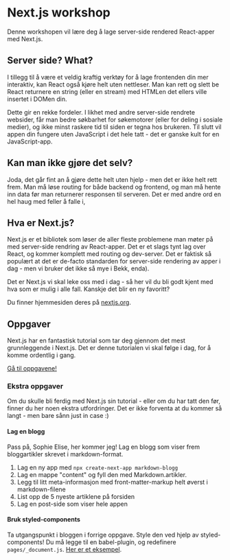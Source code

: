 # Next.js workshop

Denne workshopen vil lære deg å lage server-side rendered React-apper med Next.js.

## Server side? What?

I tillegg til å være et veldig kraftig verktøy for å lage frontenden din mer interaktiv,
kan React også kjøre helt uten nettleser. Man kan rett og slett be React returnere en 
string (eller en stream) med HTMLen det ellers ville insertet i DOMen din.

Dette gir en rekke fordeler. I likhet med andre server-side rendrete websider, får man 
bedre søkbarhet for søkemotorer (eller for deling i sosiale medier), og ikke minst raskere
tid til siden er tegna hos brukeren. Til slutt vil appen din fungere uten JavaScript i det
hele tatt - det er ganske kult for en JavaScript-app.

##  Kan man ikke gjøre det selv?

Joda, det går fint an å gjøre dette helt uten hjelp - men det er ikke helt rett frem. Man 
må løse routing for både backend og frontend, og man må hente inn data før man returnerer 
responsen til serveren. Det er med andre ord en hel haug med feller å falle i, 

## Hva er Next.js?

Next.js er et bibliotek som løser de aller fleste problemene man møter på med server-side 
rendring av React-apper. Det er et slags tynt lag over React, og kommer komplett med 
routing og dev-server. Det er faktisk så populært at det er de-facto standarden for 
server-side rendering av apper i dag - men vi bruker det ikke så mye i Bekk, enda).

Det er Next.js vi skal leke oss med i dag - så her vil du bli godt kjent med hva som er 
mulig i alle fall. Kanskje det blir en ny favoritt?

Du finner hjemmesiden deres på [nextjs.org](https://nextjs.org/).

## Oppgaver

Next.js har en fantastisk tutorial som tar deg gjennom det mest grunnleggende i Next.js.
Det er denne tutorialen vi skal følge i dag, for å komme ordentlig i gang. 

[Gå til oppgavene!](https://nextjs.org/learn/)

### Ekstra oppgaver

Om du skulle bli ferdig med Next.js sin tutorial - eller om du har tatt den før, finner du her noen 
ekstra utfordringer. Det er ikke forventa at du kommer så langt - men bare sånn just in case :)

#### Lag en blogg

Pass på, Sophie Elise, her kommer jeg! Lag en blogg som viser frem bloggartikler skrevet i markdown-format. 

1. Lag en ny app med `npx create-next-app markdown-blogg`
2. Lag en mappe "content" og fyll den med Markdown.artikler.
3. Legg til litt meta-informasjon med front-matter-markup helt øverst i markdown-filene
4. List opp de 5 nyeste artiklene på forsiden
5. Lag en post-side som viser hele appen

#### Bruk styled-components

Ta utgangspunkt i bloggen i forrige oppgave. Style den ved hjelp av styled-components! Du må legge til en 
babel-plugin, og redefinere `pages/_document.js`. [Her er et eksempel](https://github.com/zeit/next.js/tree/canary/examples/with-styled-components).



